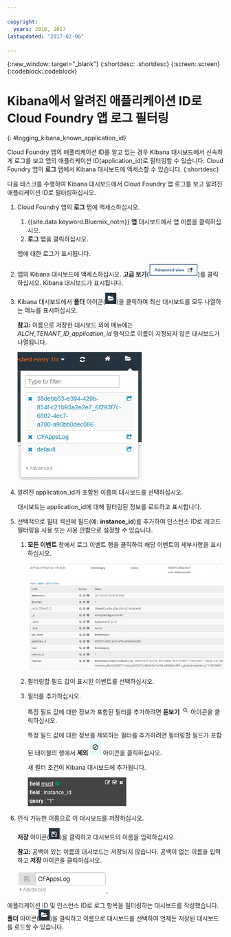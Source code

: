 ```yaml
---

copyright:
  years: 2016, 2017
lastupdated: "2017-02-06"

---
```


{:new_window: target="_blank"}
{:shortdesc: .shortdesc}
{:screen:.screen}
{:codeblock:.codeblock}


# Kibana에서 알려진 애플리케이션 ID로 Cloud Foundry 앱 로그 필터링
{: #logging_kibana_known_application_id}

Cloud Foundry 앱의 애플리케이션 ID를 알고 있는 경우 Kibana 대시보드에서 신속하게 로그를 보고 앱의 애플리케이션 ID(application_id)로 필터링할 수 있습니다. Cloud Foundry 앱의 **로그** 탭에서 Kibana 대시보드에 액세스할 수 있습니다.
{:shortdesc}


다음 태스크를 수행하여 Kibana 대시보드에서 Cloud Foundry 앱 로그를 보고 알려진 애플리케이션 ID로 필터링하십시오.

1. Cloud Foundry 앱의 **로그** 탭에 액세스하십시오. 

    1. {{site.data.keyword.Bluemix_notm}} **앱** 대시보드에서 앱 이름을 클릭하십시오.
    2. **로그** 탭을 클릭하십시오. 
    
    앱에 대한 로그가 표시됩니다.

2. 앱의 Kibana 대시보드에 액세스하십시오. **고급 보기**(![고급 보기 링크](images/logging_advanced_view.jpg "고급 보기 링크"))를 클릭하십시오. Kibana 대시보드가 표시됩니다.

3. Kibana 대시보드에서 **폴더** 아이콘(![폴더 아이콘](images/logging_folder.jpg "폴더 아이콘"))을 클릭하여 최신 대시보드를 모두 나열하는 메뉴를 표시하십시오.  

    **참고:** 이름으로 저장한 대시보드 외에 메뉴에는 *ALCH_TENANT_ID_application_id* 형식으로 이름이 지정되지 않은 대시보드가 나열됩니다. 

    ![대시보드 목록](images/logging_list_of_dashboards.jpg "대시보드 목록")

4. 알려진 application_id가 포함된 이름의 대시보드를 선택하십시오. 

    대시보드는 application_id에 대해 필터링된 정보를 로드하고 표시합니다.

5. 선택적으로 필터 섹션에 필드(예: **instance_id**)를 추가하여 인스턴스 ID로 레코드 필터링을 사용 또는 사용 안함으로 설정할 수 있습니다. 
  
    1. **모든 이벤트** 창에서 로그 이벤트 행을 클릭하여 해당 이벤트의 세부사항을 표시하십시오. 
	
        ![선택된 로그 이벤트에 대한 세부사항을 표시하는 모든 이벤트 창](images/logging_selected_log_event.jpg "선택된 로그 이벤트에 대한 세부사항을 표시하는 모든 이벤트 창")
	
    2. 필터링할 필드 값이 표시된 이벤트를 선택하십시오.
	
    3. 필터를 추가하십시오.
    
        특정 필드 값에 대한 정보가 포함된 필터를 추가하려면 **돋보기** ![돋보기 아이콘](images/logging_magnifying_glass.jpg "돋보기 아이콘") 아이콘을 클릭하십시오. 
	
        특정 필드 값에 대한 정보를 제외하는 필터를 추가하려면 필터링할 필드가 포함된 테이블의 행에서 **제외** ![제외 아이콘](images/logging_exclusion_icon.png "제외 아이콘") 아이콘을 클릭하십시오.  

        새 필터 조건이 Kibana 대시보드에 추가됩니다.
	
	    ![instance_id 필드에 대한 필터 조건](images/logging_instance_id_filter.jpg "instance_id 필드에 대한 필터 조건")
	
6. 인식 가능한 이름으로 이 대시보드를 저장하십시오. 

    **저장** 아이콘(![저장 아이콘](images/logging_save.jpg "저장 아이콘"))을 클릭하고 대시보드의 이름을 입력하십시오. 

    **참고:** 공백이 있는 이름의 대시보드는 저장되지 않습니다. 공백이 없는 이름을 입력하고 **저장** 아이콘을 클릭하십시오.

    ![대시보드 이름 저장](images/logging_save_dashboard.jpg "대시보드 이름 저장").


애플리케이션 ID 및 인스턴스 ID로 로그 항목을 필터링하는 대시보드를 작성했습니다. **폴더** 아이콘(![폴더 아이콘](images/logging_folder.jpg "폴더 아이콘"))을 클릭하고 이름으로 대시보드를 선택하여 언제든 저장된 대시보드를 로드할 수 있습니다.
